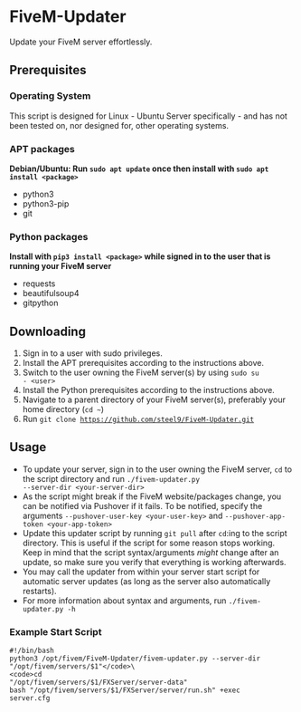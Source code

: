 # FiveM-Updater
Update your FiveM server effortlessly.

## Prerequisites
### Operating System
This script is designed for Linux - Ubuntu Server specifically - and has not been tested on, nor designed for, other operating systems.

### APT packages
**Debian/Ubuntu: Run <code>sudo apt update</code> once then install with <code>sudo apt install \<package\></code>**
- python3
- python3-pip
- git

### Python packages
**Install with <code>pip3 install \<package\></code> while signed in to the user that is running your FiveM server**
- requests
- beautifulsoup4
- gitpython

## Downloading
1. Sign in to a user with sudo privileges.
2. Install the APT prerequisites according to the instructions above.
3. Switch to the user owning the FiveM server(s) by using <code>sudo su - \<user\></code>
4. Install the Python prerequisites according to the instructions above.
5. Navigate to a parent directory of your FiveM server(s), preferably your home directory (<code>cd ~</code>)
6. Run <code>git clone https://github.com/steel9/FiveM-Updater.git</code>

## Usage
- To update your server, sign in to the user owning the FiveM server, <code>cd</code> to the script directory and run <code>./fivem-updater.py --server-dir \<your-server-dir\></code>
- As the script might break if the FiveM website/packages change, you can be notified via Pushover if it fails. To be notified, specify the arguments <code>--pushover-user-key \<your-user-key\></code> and <code>--pushover-app-token \<your-app-token\></code>
- Update this updater script by running <code>git pull</code> after <code>cd</code>:ing to the script directory. This is useful if the script for some reason stops working. Keep in mind that the script syntax/arguments _might_ change after an update, so make sure you verify that everything is working afterwards.
- You may call the updater from within your server start script for automatic server updates (as long as the server also automatically restarts).
- For more information about syntax and arguments, run <code>./fivem-updater.py -h</code>

### Example Start Script
<code>#!/bin/bash</code>\
<code>python3 /opt/fivem/FiveM-Updater/fivem-updater.py --server-dir "/opt/fivem/servers/$1"</code>\
<code>cd "/opt/fivem/servers/$1/FXServer/server-data"</code>\
<code>bash "/opt/fivem/servers/$1/FXServer/server/run.sh" +exec server.cfg</code>
